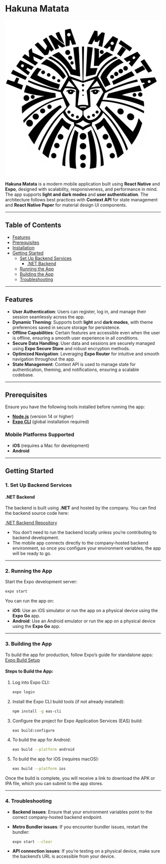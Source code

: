 # **Hakuna Matata**

![App Logo](./assets/images/logo-sticker.png) <!-- Optionally, add your app's logo or a relevant image -->

**Hakuna Matata** is a modern mobile application built using **React Native** and **Expo**, designed with scalability, responsiveness, and performance in mind. The app supports **light and dark modes** and **user authentication**. The architecture follows best practices with **Context API** for state management and **React Native Paper** for material design UI components.

---

## **Table of Contents**

-   [Features](#features)
-   [Prerequisites](#prerequisites)
-   [Installation](#installation)
-   [Getting Started](#getting-started)
    -   [Set Up Backend Services](#1-set-up-backend-services)
        -   [.NET Backend](#net-backend)
    -   [Running the App](#2-running-the-app)
    -   [Building the App](#3-building-the-app)
    -   [Troubleshooting](#4-troubleshooting)

---

## **Features**

-   **User Authentication**: Users can register, log in, and manage their session seamlessly across the app.
-   **Dynamic Theming**: Supports both **light** and **dark modes**, with theme preferences saved in secure storage for persistence.
-   **Offline Capabilities**: Certain features are accessible even when the user is offline, ensuring a smooth user experience in all conditions.
-   **Secure Data Handling**: User data and sessions are securely managed using **Expo Secure Store** and robust encryption methods.
-   **Optimized Navigation**: Leveraging **Expo Router** for intuitive and smooth navigation throughout the app.
-   **State Management**: Context API is used to manage state for authentication, theming, and notifications, ensuring a scalable codebase.

---

## **Prerequisites**

Ensure you have the following tools installed before running the app:

-   [**Node.js**](https://nodejs.org/en/download/) (version 14 or higher)
-   [**Expo CLI**](https://docs.expo.dev/get-started/installation/) (global installation required)

### **Mobile Platforms Supported**

-   **iOS** (requires a Mac for development)
-   **Android**

---

## **Getting Started**

### **1. Set Up Backend Services**

#### **.NET Backend**

The backend is built using **.NET** and hosted by the company. You can find the backend source code here:

[.NET Backend Repository](https://github.com/Cosmic-Clank/hakuna-matata-dotnet)

-   You don’t need to run the backend locally unless you’re contributing to backend development.
-   The mobile app connects directly to the company-hosted backend environment, so once you configure your environment variables, the app will be ready to go.

---

### **2. Running the App**

Start the Expo development server:

```bash
expo start
```

You can run the app on:

-   **iOS**: Use an iOS simulator or run the app on a physical device using the **Expo Go** app.
-   **Android**: Use an Android emulator or run the app on a physical device using the **Expo Go** app.

---

### **3. Building the App**

To build the app for production, follow Expo’s guide for standalone apps: [Expo Build Setup](https://docs.expo.dev/build/setup/)

#### **Steps to Build the App**:

1. Log into Expo CLI:

    ```bash
    expo login
    ```

2. Install the Expo CLI build tools (if not already installed):

    ```bash
    npm install -g eas-cli
    ```

3. Configure the project for Expo Application Services (EAS) build:

    ```bash
    eas build:configure
    ```

4. To build the app for Android:

    ```bash
    eas build --platform android
    ```

5. To build the app for iOS (requires macOS):

    ```bash
    eas build --platform ios
    ```

Once the build is complete, you will receive a link to download the APK or IPA file, which you can submit to the app stores.

---

### **4. Troubleshooting**

-   **Backend issues**: Ensure that your environment variables point to the correct company-hosted backend endpoint.
-   **Metro Bundler issues**: If you encounter bundler issues, restart the bundler:

    ```bash
    expo start --clear
    ```

-   **API connection issues**: If you’re testing on a physical device, make sure the backend’s URL is accessible from your device.
